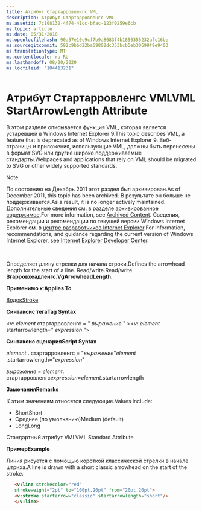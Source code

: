```yaml
---
title: Атрибут Стартарровленгс VML
description: Атрибут Стартарровленгс VML
ms.assetid: 7c108132-4f74-41cc-bfac-123f0259e6cb
ms.topic: article
ms.date: 05/31/2018
ms.openlocfilehash: 90a57e10c9cf7b9a8683f4b1856355232afc16be
ms.sourcegitcommit: 592c9bbd22ba69802dc353bcb5eb30699f9e9403
ms.translationtype: MT
ms.contentlocale: ru-RU
ms.lasthandoff: 08/20/2020
ms.locfileid: "104413231"
---
```

# <a name="vml-startarrowlength-attribute"></a><span data-ttu-id="3c14f-103">Атрибут Стартарровленгс VML</span><span class="sxs-lookup"><span data-stu-id="3c14f-103">VML StartArrowLength Attribute</span></span>

<span data-ttu-id="3c14f-104">В этом разделе описывается функция VML, которая является устаревшей в Windows Internet Explorer 9.</span><span class="sxs-lookup"><span data-stu-id="3c14f-104">This topic describes VML, a feature that is deprecated as of Windows Internet Explorer 9.</span></span> <span data-ttu-id="3c14f-105">Веб-страницы и приложения, использующие VML, должны быть перенесены в формат SVG или другие широко поддерживаемые стандарты.</span><span class="sxs-lookup"><span data-stu-id="3c14f-105">Webpages and applications that rely on VML should be migrated to SVG or other widely supported standards.</span></span>

> [!Note]  
> <span data-ttu-id="3c14f-106">По состоянию на Декабрь 2011 этот раздел был архивирован.</span><span class="sxs-lookup"><span data-stu-id="3c14f-106">As of December 2011, this topic has been archived.</span></span> <span data-ttu-id="3c14f-107">В результате он больше не поддерживается.</span><span class="sxs-lookup"><span data-stu-id="3c14f-107">As a result, it is no longer actively maintained.</span></span> <span data-ttu-id="3c14f-108">Дополнительные сведения см. в разделе [архивированное содержимое](/previous-versions/windows/internet-explorer/ie-developer/).</span><span class="sxs-lookup"><span data-stu-id="3c14f-108">For more information, see [Archived Content](/previous-versions/windows/internet-explorer/ie-developer/).</span></span> <span data-ttu-id="3c14f-109">Сведения, рекомендации и рекомендации по текущей версии Windows Internet Explorer см. в [центре разработчиков Internet Explorer](https://msdn.microsoft.com/ie/).</span><span class="sxs-lookup"><span data-stu-id="3c14f-109">For information, recommendations, and guidance regarding the current version of Windows Internet Explorer, see [Internet Explorer Developer Center](https://msdn.microsoft.com/ie/).</span></span>

 

<span data-ttu-id="3c14f-110">Определяет длину стрелки для начала строки.</span><span class="sxs-lookup"><span data-stu-id="3c14f-110">Defines the arrowhead length for the start of a line.</span></span> <span data-ttu-id="3c14f-111">Read/write.</span><span class="sxs-lookup"><span data-stu-id="3c14f-111">Read/write.</span></span> <span data-ttu-id="3c14f-112">**Вгарровхеадленгс**.</span><span class="sxs-lookup"><span data-stu-id="3c14f-112">**VgArrowheadLength**.</span></span>

<span data-ttu-id="3c14f-113">**Применимо к**:</span><span class="sxs-lookup"><span data-stu-id="3c14f-113">**Applies To**</span></span>

[<span data-ttu-id="3c14f-114">Водок</span><span class="sxs-lookup"><span data-stu-id="3c14f-114">Stroke</span></span>](msdn-online-vml-stroke-element.md)

<span data-ttu-id="3c14f-115">**Синтаксис тега**</span><span class="sxs-lookup"><span data-stu-id="3c14f-115">**Tag Syntax**</span></span>

<span data-ttu-id="3c14f-116"><v: *element* стартарровленгс = " *выражение* " ></span><span class="sxs-lookup"><span data-stu-id="3c14f-116"><v: *element* startarrowlength=" *expression* "></span></span>

<span data-ttu-id="3c14f-117">**Синтаксис сценария**</span><span class="sxs-lookup"><span data-stu-id="3c14f-117">**Script Syntax**</span></span>

<span data-ttu-id="3c14f-118">*element* . стартарровленгс = "*выражение*"</span><span class="sxs-lookup"><span data-stu-id="3c14f-118">*element* .startarrowlength="*expression*"</span></span>

<span data-ttu-id="3c14f-119">*выражение* = *element*. стартарровленгс</span><span class="sxs-lookup"><span data-stu-id="3c14f-119">*expression*=*element*.startarrowlength</span></span>

<span data-ttu-id="3c14f-120">**Замечания**</span><span class="sxs-lookup"><span data-stu-id="3c14f-120">**Remarks**</span></span>

<span data-ttu-id="3c14f-121">К этим значениям относятся следующие.</span><span class="sxs-lookup"><span data-stu-id="3c14f-121">Values include:</span></span>

-   <span data-ttu-id="3c14f-122">Short</span><span class="sxs-lookup"><span data-stu-id="3c14f-122">Short</span></span>
-   <span data-ttu-id="3c14f-123">Среднее (по умолчанию)</span><span class="sxs-lookup"><span data-stu-id="3c14f-123">Medium (default)</span></span>
-   <span data-ttu-id="3c14f-124">Long</span><span class="sxs-lookup"><span data-stu-id="3c14f-124">Long</span></span>

<span data-ttu-id="3c14f-125">Стандартный атрибут VML</span><span class="sxs-lookup"><span data-stu-id="3c14f-125">VML Standard Attribute</span></span>

<span data-ttu-id="3c14f-126">**Пример**</span><span class="sxs-lookup"><span data-stu-id="3c14f-126">**Example**</span></span>

<span data-ttu-id="3c14f-127">Линия рисуется с помощью короткой классической стрелки в начале штриха.</span><span class="sxs-lookup"><span data-stu-id="3c14f-127">A line is drawn with a short classic arrowhead on the start of the stroke.</span></span>


```HTML
   <v:line strokecolor="red"
   strokeweight="2pt" to="100pt,20pt" from="20pt,20pt">
   <v:stroke startarrow="classic" startarrowlength="short"/>
   </v:line>
```



 

 
